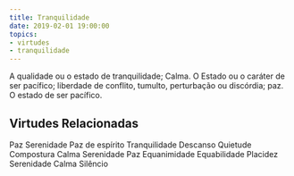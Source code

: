 ```yaml
---
title: Tranquilidade
date: 2019-02-01 19:00:00
topics: 
- virtudes
- tranquilidade
---
```


A qualidade ou o estado de tranquilidade; Calma.
O Estado ou o caráter de ser pacífico; liberdade de conflito, tumulto, perturbação ou discórdia; paz.
O estado de ser pacífico.

## Virtudes Relacionadas
Paz
Serenidade
Paz de espírito
Tranquilidade
Descanso
Quietude
Compostura
Calma
Serenidade
Paz
Equanimidade
Equabilidade
Placidez
Serenidade
Calma
Silêncio

